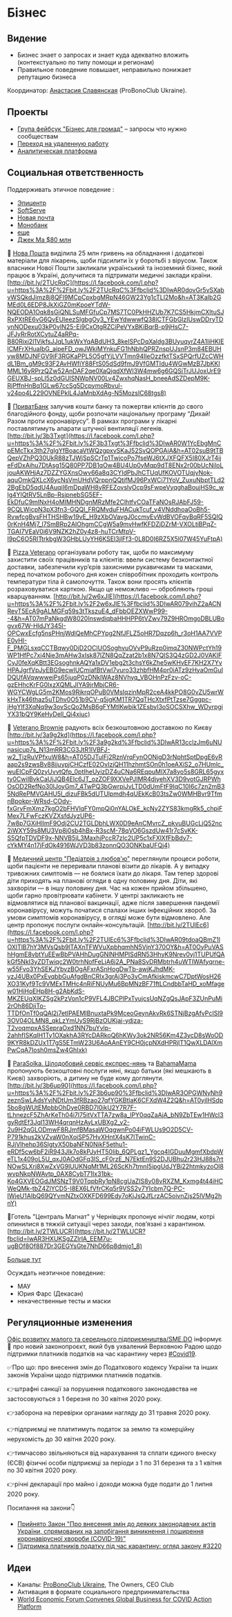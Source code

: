 # Бізнес

## Видение

* Бизнес знает о запросах и знает куда адекватно вложить \(контекстуально по типу помощи и регионам\)
* Правильное поведение повышает, неправильно понижает репутацию бизнеса

Координатор: [Анастасия Славянская](https://t.me/slavianskaia) \(ProBonoClub Ukraine\).

## Проекты

* [Група фейбсук "Бізнес для громад"](https://www.facebook.com/groups/231308464927219/?ref=share) – запросы что нужно сообществам
* [Переход на удаленную работу](../online-work.md)
* [Аналитическая платформа](../analitika-mepping-dannykh.md)

## Социальная ответственность

Поддерживать этичное поведение :

* [Эпицентр](https://epicentrk.ua/articles/epitsentr-dba-pro-svoikh-pokuptsiv.html)
* [SoftServe](https://www.facebook.com/notes/softserve/softserve-%D1%81%D0%BA%D0%B5%D1%80%D1%83%D1%94-10-%D0%BC%D0%BB%D0%BD-%D0%B3%D1%80%D0%B8%D0%B2%D0%B5%D0%BD%D1%8C-%D0%BD%D0%B0-%D0%BC%D0%B5%D0%B4%D0%B8%D1%87%D0%BD%D1%96-%D0%BF%D0%BE%D1%82%D1%80%D0%B5%D0%B1%D0%B8-%D1%83-%D0%B1%D0%BE%D1%80%D0%BE%D1%82%D1%8C%D0%B1%D1%96-%D0%B7-%D0%BA%D0%BE%D1%80%D0%BE%D0%BD%D0%B0%D0%B2%D1%96%D1%80%D1%83%D1%81%D0%BE%D0%BC/3425740250786535/)
* [Новая почта](https://biz.liga.net/all/all/article/po-primeru-djeka-ma-bolshoy-biznes-pomogaet-v-hvatke-s-koronavirusom-chego-ne-hvataet)
* [Монобанк](https://vctr.media/predprinimateli-kupili-ivl-37995/)
* [еще](https://www.facebook.com/katherine.nozhevnikova/posts/3949743375096052)
* [Джек Ма $80 млн](https://biz.liga.net/all/all/article/po-primeru-djeka-ma-bolshoy-biznes-pomogaet-v-hvatke-s-koronavirusom-chego-ne-hvataet)

🔶 [Нова Пошта](https://www.facebook.com/nova.poshta.official/?__tn__=K-R&eid=ARA3DWPjVHe0rZ1IZNcgqSnPor1qWLCZbU4721WI15AnAWvi6VSInD04zLWcVucMhJHu-7JxQWhz0AyH&fref=mentions&__xts__%5B0%5D=68.ARCwJqIFrwjfpWfb8PL1HlrcgIx9pu270nWes7Puou_YsG3OqwqPNcdRu3O1ECqGsabPzJmzpeegqVMFALk55fcLlU_ghTPiXFTZ6t42XckGACvw8SXVvLwEb2N6akKyCfAYj9Ddn6p7r5Gs07PnayivR1Mep62CEAECpmJiW97k9nt3xFrJHleb1wvdYKs02ENZCn_3l5xCQZxepVBlSfz80-KNffIbZkAk1lIDJ3qwmc1xUMop8ppbQ-5h7XXwfFl8XqXnXCTXT6LV6BMVpmcjDk-ccfkNdz7Aq7AR1L5zuFP2pOiwVaPgccSuQHVwar76Q-B_jzLo-beTveJkScQ3CSIW) виділила 25 млн гривень на обладнання і додаткові матеріали для лікарень, щоби підсилити їх у боротьбі з вірусом. Також власники Нової Пошти закликали український та іноземний бізнес, який працює в Україні, долучитися та підтримати медичні заклади країни. [http://bit.ly/2TUcRqC](https://l.facebook.com/l.php?u=https%3A%2F%2Fbit.ly%2F2TUcRqC%3Ffbclid%3DIwAR0dovGr5vSXabvWSQkdJimz8j8QFI9MCpCpxbgMRpN46GW23Yg1cTLl2Mo&h=AT3KaIb2GMEd0L6EDP8JkXiGZ0mKpoeYTdW-NQEODA1Oqk8sGiQNLSuMFGfuCp7MS7TC0PkHHZUb7K7CS5HkjmCXItuSJRxPXtRE6vG6QvEUIeezSIgbgOy3_YEwYdwwwfQ38lCTFGbGlzIUswDDryTDynNODexu03kP0vIN25-Ei9CxOtgRZCiPeVYxBKiBqrB-p9jHsC7-JFJyRrRotXCytuZ4aRPq-B80Rixj2l1VjkfsJJqL1ukWxYqABdUH3_8keISPcDqXaldg3BUyuqyrZ4A1IiHKIElCMFrXHuaIbG_aipeFD_owJWkiMYnkuFG1hNbhQPRZnspUJsnP3m84EBUHyw8MDJNFGV9iF3RGKaPPL5O5gfYjLVVTmn94IleOzzfktTSxSPQrfUZcCWHdL1Bm_gM9c93F2AvHWfiY88FtS05dSd9fmJ9VfGMTIdu4WGwMzB7JbKKIMML16yRPrzQZw52AnDAF2qe0XaQjqdXfWI3W4mw6g6GQSiTrJUJoxUrE9GEUXBJ-spLI5z0dGUlSNWpNV00Lv4ZwxhqNasH_bneeAdSZDepM9K-RjPffnHnBq1GLw67ccSg5DcpymoRbvul-v24po4L229OVNEPklL4JaMnbXdAg-N5MozsIC68tgs8)

🔶 [ПриватБанк](https://www.facebook.com/privatbank/?__tn__=K-R&eid=ARDjapFUvwTZRL0MP771ZJj3Au-iPWtwPq4Uu4YasawNG6XEOtEV3EUID0uAcwYo9RExiX4m5BFR4Kja&fref=mentions&__xts__%5B0%5D=68.ARCwJqIFrwjfpWfb8PL1HlrcgIx9pu270nWes7Puou_YsG3OqwqPNcdRu3O1ECqGsabPzJmzpeegqVMFALk55fcLlU_ghTPiXFTZ6t42XckGACvw8SXVvLwEb2N6akKyCfAYj9Ddn6p7r5Gs07PnayivR1Mep62CEAECpmJiW97k9nt3xFrJHleb1wvdYKs02ENZCn_3l5xCQZxepVBlSfz80-KNffIbZkAk1lIDJ3qwmc1xUMop8ppbQ-5h7XXwfFl8XqXnXCTXT6LV6BMVpmcjDk-ccfkNdz7Aq7AR1L5zuFP2pOiwVaPgccSuQHVwar76Q-B_jzLo-beTveJkScQ3CSIW) залучив кошти банку та пожертви клієнтів до свого благодійного фонду, щоби розпочати національну програму “Дихай! Разом проти коронавірусу”. В рамках програми у лікарні поставлятимуть апарати штучної вентиляції легенів. [http://bit.ly/3b3Txgt](https://l.facebook.com/l.php?u=https%3A%2F%2Fbit.ly%2F3b3Txgt%3Ffbclid%3DIwAR0W1YcEbgMnCpEMcTkx3th27gIgYfBoacaVtWQzgpxvSKaJ52SvQOPGAiA&h=AT02suB9tTBQepVZhPQ30UkR88zTJWjSpSCrTp1TwjcoPo7fseWJ6tXJXFQFX5I80XJrT4ijeFdDxAihu7DtAsg15Q80PP7DB1qOw4BU4Up0yMqp9dT8ENx2r00bUcNiloLjouAKWHjAz7DZZYGXnsOwv66a8q3CYIdPbJhCTUqUfKOVOTUqjvNok-aquOmkQXLcX6ycNsVmUHdVQrppnQQtjfMJ96PxWCi71YoV_ZuxuNbptTLd22BgEbD5qdU4AuqiI6mDpaWH8yRFEZovslyOcp9sFwpeVyqghaBoujHS9c_wlg4YlQtRV5LnBp-RsjpnebSG5EF-EkDfuC9mlNxH4oMIMHNDgnMRzMfe2ClhtfvCOaTFaNOsRJAbFJ59-9CQLWicpN3pX3fn3-GQQl_FRQMvduFHACukTcuf_v4VNddhoaOoBh5-RvwfcgBysFHTHSHBw19vE_H9zXbOVavgJ0ccmyEvWdBVOFqyBqRF5SQIQ0rKnH4Mj7_l7SmBRp2AIOhgmCCgW5a9mvHwfKFDZjDZrM-VXOLtiBPqZ-TGAI7VEaV0i6V9NZK2hZ0y4z8-huTCrMtpV-I9pC6O5RITtrkbgW3GHbLUyYH6KSEI3jlFf3-0L8D0I6RZ5X5l07W45YuFtpA)

🔶 [Pizza Veterano](https://www.facebook.com/Pizza.Veterano/?__tn__=K-R&eid=ARC8cXIBAfQzE2yqWPnGFfJwlz8VIuATvzPFZFEGpZfsSFQHV0riCOvVIQhoBpwuCP1znqKPcXqu_6Ip&fref=mentions&__xts__%5B0%5D=68.ARCwJqIFrwjfpWfb8PL1HlrcgIx9pu270nWes7Puou_YsG3OqwqPNcdRu3O1ECqGsabPzJmzpeegqVMFALk55fcLlU_ghTPiXFTZ6t42XckGACvw8SXVvLwEb2N6akKyCfAYj9Ddn6p7r5Gs07PnayivR1Mep62CEAECpmJiW97k9nt3xFrJHleb1wvdYKs02ENZCn_3l5xCQZxepVBlSfz80-KNffIbZkAk1lIDJ3qwmc1xUMop8ppbQ-5h7XXwfFl8XqXnXCTXT6LV6BMVpmcjDk-ccfkNdz7Aq7AR1L5zuFP2pOiwVaPgccSuQHVwar76Q-B_jzLo-beTveJkScQ3CSIW) організували роботу так, щоби по максимуму захистити своїх працівників та клієнтів: ввели систему безконтактної доставки, забезпечили кур’єрів захисними рукавичками та масками, перед початком робочого дня кожен співробітник проходить контроль температури тіла й самопочуття. Також вони просять клієнтів розраховуватися карткою. Якщо це неможливо — обробляють гроші кварцуванням. [http://bit.ly/2w6xJlE](https://l.facebook.com/l.php?u=https%3A%2F%2Fbit.ly%2F2w6xJlE%3Ffbclid%3DIwAR079vihZ2aACNRevT5EcA9gALMGFq59s3tTkszuE4_dFbbOEZXWwP99--4&h=AT07mPaNkgdW8020InswdiqbaHHHPP6tVZwv79Z9HROmgoDBLUBogvx67W-HldJY345I-OPCwxEcfg5nsPHnjWdlQeMhCPYpg2NfJFLZ5oHR7Dqzp6h_r3oH1AA7VVPE0yHI-F_PMGLsxqCCTBqwy0DjD2OClUOSoghvuOVvP9uRzp0imqZ30NWPctYh19WP1HfPc7xi4Nie3mAHw3xIsk87lZN8QqZzat2b1x8N7QIS3Q4zGD2J0VAKIFCyJ0feXqKBtt3EGsoghnkAQYa1xDV1ebg2t3chsY6kZhe5wKHvEF7KH2X7YvHPAJgrfVpJyEBG9ecwIUCmiafBtVwl7vuro33zhbfHM4pr0iATz9zHyaOmGuIDQUfAVqwwwejPs65juqP0zDNklWAz8NVhyq_VBOHnPzFzv-oC-gzEHhcKrFG0lxzXQMLJIYA9jrMbjCR6-WGYCWgLG5m2KMos9RjkrqOPuB0VMsIqzinMpR2ceA4kkPO8G0vZU5wrWkHxTk46thaz5uTDhv0O51b9CV-q5jgKM1TR7QqTHcXtxfPtTzse7Gggpc-jHgYlf3XqNq9w3ovScQo2MsB6gFYMtIKwbik1ZEsbyI3oSOCSXhw_WDyrpgiYX31bQY9KeHyDell_Qi4xiuc)

🔶 [Veterano Brownie](https://www.facebook.com/brownieveterano/?__tn__=K-R&eid=ARCILk-IWtHEs7qQphoiwzJGWb31_u-SnZMgEnhOkXfEqi0JyEI5bNdLy5uFmnQtwDErQ2XpZysxf3d9&fref=mentions&__xts__%5B0%5D=68.ARCwJqIFrwjfpWfb8PL1HlrcgIx9pu270nWes7Puou_YsG3OqwqPNcdRu3O1ECqGsabPzJmzpeegqVMFALk55fcLlU_ghTPiXFTZ6t42XckGACvw8SXVvLwEb2N6akKyCfAYj9Ddn6p7r5Gs07PnayivR1Mep62CEAECpmJiW97k9nt3xFrJHleb1wvdYKs02ENZCn_3l5xCQZxepVBlSfz80-KNffIbZkAk1lIDJ3qwmc1xUMop8ppbQ-5h7XXwfFl8XqXnXCTXT6LV6BMVpmcjDk-ccfkNdz7Aq7AR1L5zuFP2pOiwVaPgccSuQHVwar76Q-B_jzLo-beTveJkScQ3CSIW) радують всіх безкоштовною доставкою по Києву [http://bit.ly/3a9g2kd](https://l.facebook.com/l.php?u=https%3A%2F%2Fbit.ly%2F3a9g2kd%3Ffbclid%3DIwAR13cclzJm6uNUnasjcup7s_N13mRR3CG3JtR1IVBFJ-w2_TjzRuVPfxuW8&h=AT05DJTulFj2RznVrqFynOONigD3rNphtSptDpgE6vRaap2s9zwsBv88jjuypjCHCzfE02OvIzjQH11hzhmtSOn0h1oeAXiS2_o7HUmlc_wuEICpFQ0zyUvvtQfp_0ptIheUyizDZ4uCNa6REqpuMIX7a8yo5s8GRL65gyxty0CwiIBvkCaUjJQB4EIc6JT_ozZOF9XXVePJIMR4djyehXV3D9votGJRPWhOsOD2RefNo30lJoyGm7_4TwPQ3bGwrpiJvLTD0dUmFtF9IqC10I6c7zn2mB35NdRePMVGAHU5I_dizuFBk5dUTUlpmdh4qUEkKcB03tsZw0WMHBvr9TfmnBpokpr-WRsd-COdy-fxGrvFmXmz7kgO2bFHVlqFY0mpQi0nYALOkE_kcNy2ZYS83kmgRk5_chpiFMex7LFwFczKVZXsfdJyzUP6-7w8p7GXiHIlmF9Odj2CU2TGLDbhLWX0D9eAnCMvrcZ_pkvuBUGcLjQ52nc2iWXY59s8MU3Vp8j0sb4hBx-R3scM-78qVO6GszdUw41r7cSvKK-S5QfpTDVDF9x-NNVB5jL3MaxhjPccR7zIc2UP5c1xFXlXfFbBdy7-cYkMY4n17jFdOk4916WJVD3b83zonnQO3ONKbaUFQj4)

🔶 [Медичний центр "Педіатрія з любов'ю"](https://www.facebook.com/pediatrics.with.love/?__tn__=K-R&eid=ARBRztkN4cfwcxYglNyW0h_ncS9CYdNZ7ZDOKkR6OG5NeYe4GqynGdQDoGFEqk9wR612wFiUNUHL_QBV&fref=mentions&__xts__%5B0%5D=68.ARCwJqIFrwjfpWfb8PL1HlrcgIx9pu270nWes7Puou_YsG3OqwqPNcdRu3O1ECqGsabPzJmzpeegqVMFALk55fcLlU_ghTPiXFTZ6t42XckGACvw8SXVvLwEb2N6akKyCfAYj9Ddn6p7r5Gs07PnayivR1Mep62CEAECpmJiW97k9nt3xFrJHleb1wvdYKs02ENZCn_3l5xCQZxepVBlSfz80-KNffIbZkAk1lIDJ3qwmc1xUMop8ppbQ-5h7XXwfFl8XqXnXCTXT6LV6BMVpmcjDk-ccfkNdz7Aq7AR1L5zuFP2pOiwVaPgccSuQHVwar76Q-B_jzLo-beTveJkScQ3CSIW) переглянули процеси роботи, щоби пацієнти не переривали планові візити до лікарів. А у випадку тривожних симптомів — не боялися їхати до лікаря. Там тепер здорові діти приходять на планові огляди в одну половину дня. Діти, які захворіли — в іншу половину дня. Час на кожен прийом збільшено, щоби гарно провітрювати кабінети. У центрі закликають не відмовлятися від планової вакцинації, адже після завершення пандемії коронавірусу, можуть початися спалахи інших інфекційних хвороб. За умови симптомів коронавірусу, в огляді може бути відмовлено. Але центр пропонує послуги онлайн-консультацій. [http://bit.ly/2TUlEc6](https://l.facebook.com/l.php?u=https%3A%2F%2Fbit.ly%2F2TUlEc6%3Ffbclid%3DIwAR09tdoaQBmZ1lOXlTlB7hY3MVsQsb9lTAXnTFWVuXpbhqmhN5VjnY370OY&h=AT0OyPuVAShHgmE8vbtYuEEwBbPVAHhDugGNlNHMPISdRN53HhyK9Nrev0yj1TUPUfQAkGf5NkI3yZDTwiqc2W0trhNofFeLjA6j2A_PNa8SvDRMbtrh4uWTIWAfyqrne-w55Fvo3YhSEKJYbvzBOgAFxrASnHogDwTb-awjKJhdMK-yzJ4UBx0PxEvqbbGuAfgdBnCRIx3grAj3Po3yCmAfkiskmcwC7DptWosH26XO31Kyf9Tc9VMExTMHc4nRiFNUyMu6BpMNzBF71ftLCndbbTaHD_xoMfagew01HiHoEHp8H-g2AbKdS-MKZEUqXIKZSg2kPzVon1cP9VFL4JBCPlPxTyujcsUqNZgQsJApF3ZUnPuMi2rOh86DjiTo-TTDfOnTf0qQAl2j7etIPAEMIBnuxtaPk9MceoGeynAkvRk6STNjBzgAfvPcISl93OV04OLMN8_qkLzYmUyS9RjBzOUKjaj-ydjza-T2voqmpxASSepraOxd1NN7buYvlp-2ahhfISKqIH1Ty1OXakhA3RYcDARkoQ6hKWy3ok2NR56Km4Z3ycD8sWoOD9KYR8kDZUx1T7gS5ETmW23U6AoAAnEY9CH0jcpNXdHPRjlT1QwXLDAlXmPwCqA7Iosh0msZw4GhIxk)

🔶 [ParaSolka. Цілодобовий сервіс експрес-нянь](https://www.facebook.com/ParaSolkaSpace/?__tn__=K-R&eid=ARDjpfXFpkN25msof4nrD-VpYxQOkS9M02ATSxPAXRWBaoGKFgMf0Pj6vGXW2ta7vtBhrlaoGb1023VK&fref=mentions&__xts__%5B0%5D=68.ARCwJqIFrwjfpWfb8PL1HlrcgIx9pu270nWes7Puou_YsG3OqwqPNcdRu3O1ECqGsabPzJmzpeegqVMFALk55fcLlU_ghTPiXFTZ6t42XckGACvw8SXVvLwEb2N6akKyCfAYj9Ddn6p7r5Gs07PnayivR1Mep62CEAECpmJiW97k9nt3xFrJHleb1wvdYKs02ENZCn_3l5xCQZxepVBlSfz80-KNffIbZkAk1lIDJ3qwmc1xUMop8ppbQ-5h7XXwfFl8XqXnXCTXT6LV6BMVpmcjDk-ccfkNdz7Aq7AR1L5zuFP2pOiwVaPgccSuQHVwar76Q-B_jzLo-beTveJkScQ3CSIW) та [BahamaMama](https://www.facebook.com/bahamamamaclub/?__tn__=K-R&eid=ARCiU7VbyHTEmeAZ33suR-ryceUUzV2SnjNsSYwurcQhQmdnrx2Q81hAODKxzbH0V8BMzKvoc4R2InVE&fref=mentions&__xts__%5B0%5D=68.ARCwJqIFrwjfpWfb8PL1HlrcgIx9pu270nWes7Puou_YsG3OqwqPNcdRu3O1ECqGsabPzJmzpeegqVMFALk55fcLlU_ghTPiXFTZ6t42XckGACvw8SXVvLwEb2N6akKyCfAYj9Ddn6p7r5Gs07PnayivR1Mep62CEAECpmJiW97k9nt3xFrJHleb1wvdYKs02ENZCn_3l5xCQZxepVBlSfz80-KNffIbZkAk1lIDJ3qwmc1xUMop8ppbQ-5h7XXwfFl8XqXnXCTXT6LV6BMVpmcjDk-ccfkNdz7Aq7AR1L5zuFP2pOiwVaPgccSuQHVwar76Q-B_jzLo-beTveJkScQ3CSIW) пропонують безкоштовні послуги няні, якщо батьки \(які мешкають в Києві\) захворіють, а дитину не буде кому доглянути. [http://bit.ly/3b6up90](https://l.facebook.com/l.php?u=https%3A%2F%2Fbit.ly%2F3b6up90%3Ffbclid%3DIwAR3OPGWNyNh9zeznSwLAdsYvjNDtUm3fRBzao27qfYGKBtlaK6CFXdW4Z2Q&h=AT0yilHSdp5bo8gWUtEMpbbOhDye0RBD7I0jkU2Y7R7F-tLhnezcF5ZhArKeTh04i7l75itVxTTA7zw8a_lPY0qqZaAjA_bN9ZbTEw1HWcl3gyRdtEf3JqI13WH4qrqnHzAyLxUBXg2_v2-2u9H2qGLODmwF8RJmfBMasaWOqgwnPo04iFWLUs9O2D5CV-P791khus2kVZvaW0nXoiSP57HvXHntX4sK7lTwinC-RJjVlhehp36SlgtyX50baNFN0NikF5ethu1-eRDf5cw6bF2iR943Jlk7o8kPJyHT50Iib_6QPLgz1_Ygcq4IGDuuMgmfXbdpWeTL1x409oL5U_qxJ0AOdGFq3lS_cF0rzE_N7EktEn9S2DJUBhu2r23HJ88s7rtNOwSLXrj8XwZxVG9lUUKNqMt1ML26ScKh7tmnI5ipgUdJYBi22htmkyzoOl8wvpNkpNWAvtp_0AX8CybT71Ix31bk-Ko4GXVEOGdJMSNzT9V0TqpbRy1pN8cgUaZIS8y08vRXZM_Kxmg4t44iHCWeQMk-tbZ4ZlYCD5-I8EX6LfVfrCKq5r9VSS2v7YIcbm7Q-PC-IWjeU1AIbQ69QYvmNZtxOXKFD699Edy7oKjJsQJfLrzAC5oivnZjs25lVMg2hnY)

🔶Готель "Централь Магнат" у Чернівцях пропонує нічліг людям, котрі опинилися в тяжкій ситуації через заходи, пов’язані з карантином. [http://bit.ly/2TWLUCR](https://bit.ly/2TWLUCR?fbclid=IwAR3HXUKSgZZlrlA_EEM7u-ugBOf8Of887Dr3GEGYsGte7NhD66p8dmjo1_8)

[Больше тут](https://www.facebook.com/1763001290651097/posts/2603158239968727/?d=n)

Осуждать неэтичное поведение:

* МАУ
* Юрия Фарс \(Декасан\)
* некачественные тесты и маски

## Регуляционные изменения

[Офіс розвитку малого та середнього підприємництва/SME.DO](https://www.facebook.com/SME.GOV.UA/?__tn__=K-R&eid=ARCwPobwkGvv15AFni4VbPVFYgAYi305Euoa0r0orjSr5OkyztyeF77097Nr7f6pj1dZ33oD_aK5qnX-&fref=mentions&__xts__%5B0%5D=68.ARDbeOxWdfzx5kxVqj-sVU28aktjNRmPjn9efuL33vdM09o7YmN8cnookJezSsfaSqPdA5c2iSkZgUNgikn-muZ3T9wj1-RkLyOyx-hnKea0vmuggoORF_Rgr3l4VUUIspieH1_bslU5nLwicw0PO-invMeAiMunwisrufLKyE9rLutIg1iosj_fouHaYXBbmGJxgqAGpK69k1S7ERSn5_6i5tmsvjyN-4XP2CDBKlQ4HW7FTu36r3Eyse3-XSHlre3XVp7SWiJA1ZQwi8cjWGpkHDj-iEVZh5T4zzj8EFOouP0746-n-rdUTlhWxKJ51Avx194CXMi2oG3Ja9MVAjGqO2i6Ao0Hq4cIdhnn0qO7pEgXvgRxug) інформує🎯 про новий законопроєкт, який був ухвалений Верховною Радою щодо підтримки платників податків на час карантину через [\#Covid19](https://www.facebook.com/hashtag/covid19?source=feed_text&epa=HASHTAG&__xts__%5B0%5D=68.ARDbeOxWdfzx5kxVqj-sVU28aktjNRmPjn9efuL33vdM09o7YmN8cnookJezSsfaSqPdA5c2iSkZgUNgikn-muZ3T9wj1-RkLyOyx-hnKea0vmuggoORF_Rgr3l4VUUIspieH1_bslU5nLwicw0PO-invMeAiMunwisrufLKyE9rLutIg1iosj_fouHaYXBbmGJxgqAGpK69k1S7ERSn5_6i5tmsvjyN-4XP2CDBKlQ4HW7FTu36r3Eyse3-XSHlre3XVp7SWiJA1ZQwi8cjWGpkHDj-iEVZh5T4zzj8EFOouP0746-n-rdUTlhWxKJ51Avx194CXMi2oG3Ja9MVAjGqO2i6Ao0Hq4cIdhnn0qO7pEgXvgRxug&__tn__=%2ANK-R).

✅Про що: про внесення змін до Податкового кодексу України та інших законів України щодо підтримки платників податків.

👉штрафні санкції за порушення податкового законодавства не застосовуються з 1 березня по 30 квітня 2020 року.

👉заборона на перевірки органами нагляду до 31 травня 2020 року.

👉підприємці не платитимуть податок за землю та комерційну нерухомість до 30 квітня 2020 року.

👉тимчасово звільняються від нарахування та сплати єдиного внеску \(ЄСВ\) фізичні особи підприємці за періоди з 1 по 31 березня та з 1 квітня по 30 квітня 2020 року.

👉річні декларації про майно і доходи можна буде подати до 1 липня 2020 року.

Посилання на закони👇

* [Прийнято Закон "Про внесення змін до деяких законодавчих актів України, спрямованих на запобігання виникнення і поширення коронавірусної хвороби \(COVID-19\)"](https://iportal.rada.gov.ua/news/Novyny/191055.html)
* [Підтримка платників податку під час карантину: огляд закону \#3220](https://brdo.com.ua/top/pidtrymka-platnykiv-podatku-pid-chas-karantynu-oglyad-zakonu-3220/?fbclid=IwAR2Sm7iRAZ1jiMxoqbxETPj2HxzLDD9xvp7OL86u9B8RefJq2BUR2uppfmk)

## Идеи

* Каналы: [ProBonoClub Ukraine](https://probono.org.ua/), The Owners, CEO Club
* Активация в формате социального предпринимательства
* [World Economic Forum Convenes Global Business for COVID Action Platform](https://www.weforum.org/press/2020/03/world-economic-forum-convenes-global-business-for-covid-action-platform)

